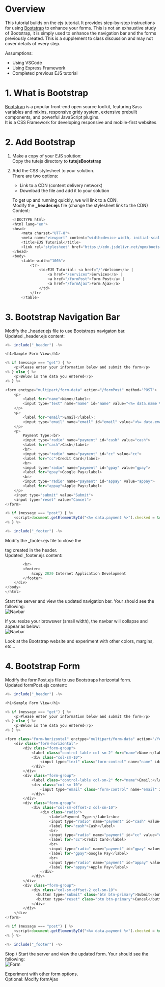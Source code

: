 # Overview
This tutorial builds on the ejs tutorial.  It provides step-by-step instructions for using [Bootstrap](https://getbootstrap.com/) to enhance your forms.  This is not an exhaustive study of Bootstrap, it is simply used to enhance the navigation bar and the forms previously created.  This is a supplement to class discussion and may not cover details of every step.

Assumptions:
- Using VSCode
- Using Express Framework
- Completed previous EJS tutorial

# 1. What is Bootstrap  
[Bootstrap](https://getbootstrap.com/) is a popular front-end open source toolkit, featuring Sass variables and mixins, responsive gridy system, extensive prebuilt components, and powerful JavaScript plugins.  
It is a CSS Framework for developing responsive and mobile-first websites.

# 2. Add Bootstrap  
1.  Make a copy of your EJS solution:  
    Copy the tutejs directory to **tutejsBootstrap**
    
2.  Add the CSS stylesheet to your solution.  
    There are two options:
    - Link to a CDN (content delivery network) 
    - Download the file and add it to your solution  
    
    To get up and running quickly, we will link to a CDN.  
    Modify the **_header.ejs** file (change the stylesheet link to the CDN)  
    Content:
    ```js
    <!DOCTYPE html>
    <html lang="en">
    <head>
        <meta charset="UTF-8">
        <meta name="viewport" content="width=device-width, initial-scale=1.0">
        <title>EJS Tutorial</title>
        <link rel="stylesheet" href="https://cdn.jsdelivr.net/npm/bootstrap@4.5.3/dist/css/bootstrap.min.css" integrity="sha384-TX8t27EcRE3e/ihU7zmQxVncDAy5uIKz4rEkgIXeMed4M0jlfIDPvg6uqKI2xXr2" crossorigin="anonymous">
    </head>
    <body>
        <table width="100%">
            <tr>
                <td>EJS Tutorial: <a href="/">Welcome</a> |
                    <a href="/services">Services</a> |
                    <a href="/formPost">Form Post</a> |
                    <a href="/formAjax">Form Ajax</a> 
                </td>
            </tr>
        </table>
    ```  
# 3. Bootstrap Navigation Bar  
Modify the _header.ejs file to use Bootstraps navigaton bar.  
Updated _header.ejs content:  
```js
<%- include("_header") -%>

<h1>Sample Form View</h1>

<% if (message === "get") { %>
    <p>Please enter your information below and submit the form</p>
<% } else { %>
    <p>Below is the data you entered</p>
<% } %>

<form enctype="multipart/form-data" action="/formPost" method="POST">
    <p>
        <label for="name">Name</label>:
        <input type="text" name="name" id="name" value="<%= data.name %>" required>
    </p>
    <p>
        <label for="email">Email</label>:
        <input type="email" name="email" id="email" value="<%= data.email %>" required placeholder="name@domain">
    </p>
    <p>
        Payment Type:<br>
        <input type="radio" name="payment" id="cash" value="cash">
        <label for="cash">Cash</label>
        <br>
        <input type="radio" name="payment" id="cc" value="cc">
        <label for="cc">Credit Card</label>
        <br>
        <input type="radio" name="payment" id="gpay" value="gpay">
        <label for="gpay">Google Pay</label>
        <br>
        <input type="radio" name="payment" id="appay" value="appay">
        <label for="appay">Apple Pay</label>
    </p>
    <input type="submit" value="Submit">
    <input type="reset" value="Cancel">
</form>

<% if (message === "post") { %>
    <script>document.getElementById("<%= data.payment %>").checked = true;</script>
<% } %>    

<%- include("_footer") -%>
```  

Modify the _footer.ejs file to close the <div> tag created in the header.  
Updated _footer.ejs content:  
```js
        <hr>
        <footer>
            &copy 2020 Internet Application Development
        </footer>
    </div>
</body>
</html>  
```

Start the server and view the updated navigation bar.  Your should see the following:  
![Navbar](images/ejsBootstrap_navbar.png)  

If you resize your browswer (small width), the navbar will collapse and appear as below:  
![Navbar](images/ejsBootstrap_navbar2.png)  

Look at the Bootstrap website and experiment with other colors, margins, etc...   

# 4. Bootstrap Form  
Modify the formPost.ejs file to use Bootstraps horizontal form.  
Updated formPost.ejs content:   
```js
<%- include("_header") -%>

<h1>Sample Form View</h1>

<% if (message === "get") { %>
    <p>Please enter your information below and submit the form</p>
<% } else { %>
    <p>Below is the data you entered</p>
<% } %>

<form class="form-horizontal" enctype="multipart/form-data" action="/formPost" method="POST">
    <div class="form-horizontal">
        <div class="form-group">
            <label class="control-lable col-sm-2" for="name">Name:</label>
            <div class="col-sm-10">
                <input type="text" class="form-control" name="name" id="name" value="<%= data.name %>" required>
            </div>
        </div>
        <div class="form-group">
            <label class="control-lable col-sm-2" for="name">Email:</label>
            <div class="col-sm-10">
                <input type="email" class="form-control" name="email" id="email" value="<%= data.email %>" required placeholder="name@domain">
            </div>
        </div>
        <div class="form-group">
            <div class="col-sm-offset-2 col-sm-10">
                <div class="radio">
                    <label>Payment Type:</label><br>
                    <input type="radio" name="payment" id="cash" value="cash">
                    <label for="cash">Cash</label>
                    <br>
                    <input type="radio" name="payment" id="cc" value="cc">
                    <label for="cc">Credit Card</label>
                    <br>
                    <input type="radio" name="payment" id="gpay" value="gpay">
                    <label for="gpay">Google Pay</label>
                    <br>
                    <input type="radio" name="payment" id="appay" value="appay">
                    <label for="appay">Apple Pay</label>
                </div>
            </div>
        </div>
        <div class="form-group">        
            <div class="col-sm-offset-2 col-sm-10">
              <button type="submit" class="btn btn-primary">Submit</button>
              <button type="reset" class="btn btn-primary">Cancel</button>
            </div>
        </div>
    </div>
</form>

<% if (message === "post") { %>
    <script>document.getElementById("<%= data.payment %>").checked = true;</script>
<% } %>    

<%- include("_footer") -%>
```  
Stop / Start the server and view the updated form.  Your should see the following:  
![Form](images/ejsBootstrap_form.png)  

Experiment with other form options.  
Optional: Modify formAjax  



    
